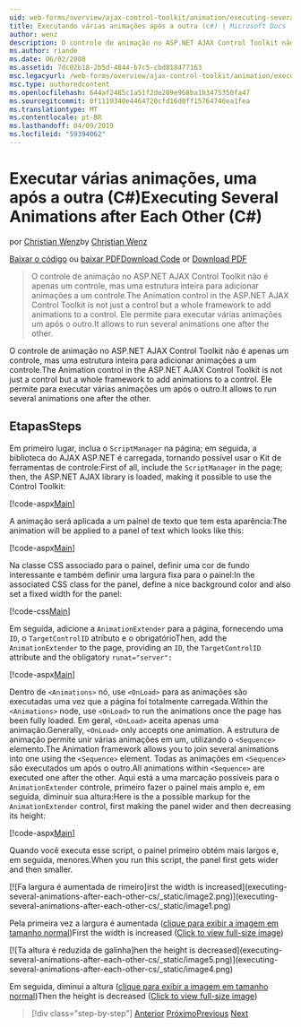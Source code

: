 ```yaml
---
uid: web-forms/overview/ajax-control-toolkit/animation/executing-several-animations-after-each-other-cs
title: Executando várias animações após a outra (c#) | Microsoft Docs
author: wenz
description: O controle de animação no ASP.NET AJAX Control Toolkit não é apenas um controle, mas uma estrutura inteira para adicionar animações a um controle. Ele permite para executar severa...
ms.author: riande
ms.date: 06/02/2008
ms.assetid: 7dc02b18-2b5d-4844-b7c5-cbd818477163
msc.legacyurl: /web-forms/overview/ajax-control-toolkit/animation/executing-several-animations-after-each-other-cs
msc.type: authoredcontent
ms.openlocfilehash: 644af2485c1a51f2de209e968ba1b3475350fa47
ms.sourcegitcommit: 0f1119340e4464720cfd16d0ff15764746ea1fea
ms.translationtype: MT
ms.contentlocale: pt-BR
ms.lasthandoff: 04/09/2019
ms.locfileid: "59394062"
---
```

# <a name="executing-several-animations-after-each-other-c"></a><span data-ttu-id="4c9d1-104">Executar várias animações, uma após a outra (C#)</span><span class="sxs-lookup"><span data-stu-id="4c9d1-104">Executing Several Animations after Each Other (C#)</span></span>

<span data-ttu-id="4c9d1-105">por [Christian Wenz](https://github.com/wenz)</span><span class="sxs-lookup"><span data-stu-id="4c9d1-105">by [Christian Wenz](https://github.com/wenz)</span></span>

<span data-ttu-id="4c9d1-106">[Baixar o código](http://download.microsoft.com/download/f/9/a/f9a26acd-8df4-4484-8a18-199e4598f411/Animation3.cs.zip) ou [baixar PDF](http://download.microsoft.com/download/6/7/1/6718d452-ff89-4d3f-a90e-c74ec2d636a3/animation3CS.pdf)</span><span class="sxs-lookup"><span data-stu-id="4c9d1-106">[Download Code](http://download.microsoft.com/download/f/9/a/f9a26acd-8df4-4484-8a18-199e4598f411/Animation3.cs.zip) or [Download PDF](http://download.microsoft.com/download/6/7/1/6718d452-ff89-4d3f-a90e-c74ec2d636a3/animation3CS.pdf)</span></span>

> <span data-ttu-id="4c9d1-107">O controle de animação no ASP.NET AJAX Control Toolkit não é apenas um controle, mas uma estrutura inteira para adicionar animações a um controle.</span><span class="sxs-lookup"><span data-stu-id="4c9d1-107">The Animation control in the ASP.NET AJAX Control Toolkit is not just a control but a whole framework to add animations to a control.</span></span> <span data-ttu-id="4c9d1-108">Ele permite para executar várias animações um após o outro.</span><span class="sxs-lookup"><span data-stu-id="4c9d1-108">It allows to run several animations one after the other.</span></span>


<span data-ttu-id="4c9d1-109">O controle de animação no ASP.NET AJAX Control Toolkit não é apenas um controle, mas uma estrutura inteira para adicionar animações a um controle.</span><span class="sxs-lookup"><span data-stu-id="4c9d1-109">The Animation control in the ASP.NET AJAX Control Toolkit is not just a control but a whole framework to add animations to a control.</span></span> <span data-ttu-id="4c9d1-110">Ele permite para executar várias animações um após o outro.</span><span class="sxs-lookup"><span data-stu-id="4c9d1-110">It allows to run several animations one after the other.</span></span>

## <a name="steps"></a><span data-ttu-id="4c9d1-111">Etapas</span><span class="sxs-lookup"><span data-stu-id="4c9d1-111">Steps</span></span>

<span data-ttu-id="4c9d1-112">Em primeiro lugar, inclua o `ScriptManager` na página; em seguida, a biblioteca do AJAX ASP.NET é carregada, tornando possível usar o Kit de ferramentas de controle:</span><span class="sxs-lookup"><span data-stu-id="4c9d1-112">First of all, include the `ScriptManager` in the page; then, the ASP.NET AJAX library is loaded, making it possible to use the Control Toolkit:</span></span>

[!code-aspx[Main](executing-several-animations-after-each-other-cs/samples/sample1.aspx)]

<span data-ttu-id="4c9d1-113">A animação será aplicada a um painel de texto que tem esta aparência:</span><span class="sxs-lookup"><span data-stu-id="4c9d1-113">The animation will be applied to a panel of text which looks like this:</span></span>

[!code-aspx[Main](executing-several-animations-after-each-other-cs/samples/sample2.aspx)]

<span data-ttu-id="4c9d1-114">Na classe CSS associado para o painel, definir uma cor de fundo interessante e também definir uma largura fixa para o painel:</span><span class="sxs-lookup"><span data-stu-id="4c9d1-114">In the associated CSS class for the panel, define a nice background color and also set a fixed width for the panel:</span></span>

[!code-css[Main](executing-several-animations-after-each-other-cs/samples/sample3.css)]

<span data-ttu-id="4c9d1-115">Em seguida, adicione a `AnimationExtender` para a página, fornecendo uma `ID`, o `TargetControlID` atributo e o obrigatório</span><span class="sxs-lookup"><span data-stu-id="4c9d1-115">Then, add the `AnimationExtender` to the page, providing an `ID`, the `TargetControlID` attribute and the obligatory</span></span> `runat="server":`

[!code-aspx[Main](executing-several-animations-after-each-other-cs/samples/sample4.aspx)]

<span data-ttu-id="4c9d1-116">Dentro de `<Animations>` nó, use `<OnLoad>` para as animações são executadas uma vez que a página foi totalmente carregada.</span><span class="sxs-lookup"><span data-stu-id="4c9d1-116">Within the `<Animations>` node, use `<OnLoad>` to run the animations once the page has been fully loaded.</span></span> <span data-ttu-id="4c9d1-117">Em geral, `<OnLoad>` aceita apenas uma animação.</span><span class="sxs-lookup"><span data-stu-id="4c9d1-117">Generally, `<OnLoad>` only accepts one animation.</span></span> <span data-ttu-id="4c9d1-118">A estrutura de animação permite unir várias animações em um, utilizando o `<Sequence>` elemento.</span><span class="sxs-lookup"><span data-stu-id="4c9d1-118">The Animation framework allows you to join several animations into one using the `<Sequence>` element.</span></span> <span data-ttu-id="4c9d1-119">Todas as animações em `<Sequence>` são executados um após o outro.</span><span class="sxs-lookup"><span data-stu-id="4c9d1-119">All animations within `<Sequence>` are executed one after the other.</span></span> <span data-ttu-id="4c9d1-120">Aqui está a uma marcação possíveis para o `AnimationExtender` controle, primeiro fazer o painel mais amplo e, em seguida, diminuir sua altura:</span><span class="sxs-lookup"><span data-stu-id="4c9d1-120">Here is the a possible markup for the `AnimationExtender` control, first making the panel wider and then decreasing its height:</span></span>

[!code-aspx[Main](executing-several-animations-after-each-other-cs/samples/sample5.aspx)]

<span data-ttu-id="4c9d1-121">Quando você executa esse script, o painel primeiro obtém mais largos e, em seguida, menores.</span><span class="sxs-lookup"><span data-stu-id="4c9d1-121">When you run this script, the panel first gets wider and then smaller.</span></span>


[![F<span data-ttu-id="4c9d1-122">a largura é aumentada de rimeiro]</span><span class="sxs-lookup"><span data-stu-id="4c9d1-122">irst the width is increased]</span></span>(executing-several-animations-after-each-other-cs/_static/image2.png)](executing-several-animations-after-each-other-cs/_static/image1.png)

<span data-ttu-id="4c9d1-123">Pela primeira vez a largura é aumentada ([clique para exibir a imagem em tamanho normal](executing-several-animations-after-each-other-cs/_static/image3.png))</span><span class="sxs-lookup"><span data-stu-id="4c9d1-123">First the width is increased ([Click to view full-size image](executing-several-animations-after-each-other-cs/_static/image3.png))</span></span>


[![T<span data-ttu-id="4c9d1-124">a altura é reduzida de galinha]</span><span class="sxs-lookup"><span data-stu-id="4c9d1-124">hen the height is decreased]</span></span>(executing-several-animations-after-each-other-cs/_static/image5.png)](executing-several-animations-after-each-other-cs/_static/image4.png)

<span data-ttu-id="4c9d1-125">Em seguida, diminui a altura ([clique para exibir a imagem em tamanho normal](executing-several-animations-after-each-other-cs/_static/image6.png))</span><span class="sxs-lookup"><span data-stu-id="4c9d1-125">Then the height is decreased ([Click to view full-size image](executing-several-animations-after-each-other-cs/_static/image6.png))</span></span>

> [!div class="step-by-step"]
> <span data-ttu-id="4c9d1-126">[Anterior](executing-several-animations-at-the-same-time-cs.md)
> [Próximo](animation-depending-on-a-condition-cs.md)</span><span class="sxs-lookup"><span data-stu-id="4c9d1-126">[Previous](executing-several-animations-at-the-same-time-cs.md)
[Next](animation-depending-on-a-condition-cs.md)</span></span>
